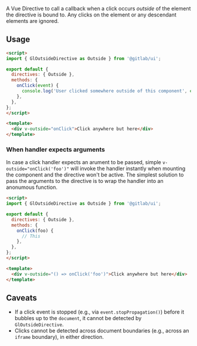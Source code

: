 A Vue Directive to call a callback when a click occurs *outside* of the element
the directive is bound to. Any clicks on the element or any descendant elements are ignored.

## Usage

```html
<script>
import { GlOutsideDirective as Outside } from '@gitlab/ui';

export default {
  directives: { Outside },
  methods: {
    onClick(event) {
      console.log('User clicked somewhere outside of this component', event);
    },
  },
};
</script>

<template>
  <div v-outside="onClick">Click anywhere but here</div>
</template>
```

### When handler expects arguments

In case a click handler expects an arument to be passed, simple `v-outside="onClick('foo')"` will
invoke the handler instantly when mounting the component and the directive won't be active. The
simplest solution to pass the arguments to the directive is to wrap the handler into an anonumous
function.

```html
<script>
import { GlOutsideDirective as Outside } from '@gitlab/ui';

export default {
  directives: { Outside },
  methods: {
    onClick(foo) {
      // This
    },
  },
};
</script>

<template>
  <div v-outside="() => onClick('foo')">Click anywhere but here</div>
</template>
```

## Caveats

- If a click event is stopped (e.g., via `event.stopPropagation()`) before it
  bubbles up to the `document`, it cannot be detected by `GlOutsideDirective`.
- Clicks cannot be detected across document boundaries (e.g., across an
  `iframe` boundary), in either direction.
